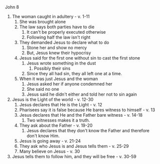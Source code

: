 John 8

1. The woman caught in adultery - v. 1-11
    1. She was brought alone
    2. The law says both parties have to die
        1. It can't be properly executed otherwise
        2. Following half the law isn't right
    3. They demanded Jesus to declare what to do
        1. Stone her and show no mercy
        2. But, Jesus knew their hypocrisy
    4. Jesus said for the first one without sin to cast the first stone 
        1. Jesus wrote something in the dust
            1. Possibly their sins
        2. Since they all had sin, they all left one at a time.
    5. When it was just Jesus and the woman
        1. Jesus asked her if anyone condemned her
        2. She said no one
        3. Jesus said he didn't either and told her not to sin again
2. Jesus is the Light of the world - v. 12-30
    1. Jesus declares that He is the Light - v. 12
    2. Pharisees say it is false because He bares witness to himself - v. 13
    3. Jesus declares that He and the Father bare witness - v. 14-18
        1. Two witnesses makes it a truth.
    4. They ask about the Father - v. 19-20 
        1. Jesus declares that they don't know the Father and therefore don't know Him. 
    5. Jesus is going away - v. 21-24 
    6. They ask who Jesus is and Jesus tells them - v. 25-29
    7. Many believe on Jesus - v. 30
8. Jesus tells them to follow him, and they will be free - v. 30-59

